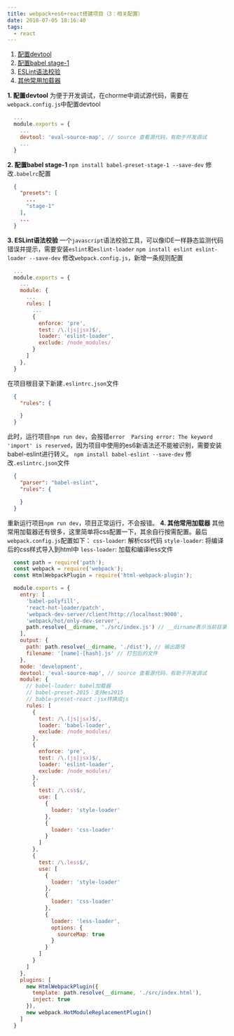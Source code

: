 ```yaml
---
title: webpack+es6+react搭建项目（3：相关配置）
date: 2018-07-05 18:16:40
tags:
  - react
---
```

1. [配置devtool](#devtool)
2. [配置babel stage-1](#stage-1)
3. [ESLint语法校验](#eslint)
4. [其他常用加载器](#elseConfig)


**1. <span id="devtool">配置devtool</span>**
为便于开发调试，在chorme中调试源代码，需要在`webpack.config.js`中配置devtool
```js
  ...
  module.exports = {
    ...
    devtool: 'eval-source-map', // source 查看源代码，有助于开发调试
    ...
  }
```
<!-- more -->
**2. <span id="stage-1">配置babel stage-1</span>**
`npm install babel-preset-stage-1 --save-dev`
修改`.babelrc`配置
```json
  {
    "presets": [
      ...
      "stage-1"
    ],
    ...
  }
```
**3. <span id="eslint">ESLint语法校验</span>**
一个`javascript`语法校验工具，可以像IDE一样静态监测代码错误并提示，需要安装`eslint`和`eslint-loader`
`npm install eslint eslint-loader --save-dev`
修改`webpack.config.js`，新增一条规则配置
```js
  ...
  module.exports = {
    ...
    module: {
      ...
      rules: [
        ...
        {
          enforce: 'pre',
          test: /\.(js|jsx)$/,
          loader: 'eslint-loader',
          exclude: /node_modules/
        }
      ]
    },
  }
```
在项目根目录下新建`.eslintrc.json`文件
```json
  {
    "rules": {

    }
  }
```
此时，运行项目`npm run dev`，会报错`error  Parsing error: The keyword 'import' is reserved`，因为项目中使用的es6新语法还不能被识别，需要安装babel-eslint进行转义。
`npm install babel-eslint --save-dev`
修改`.eslintrc.json`文件
```json
  {
    "parser": "babel-eslint",
    "rules": {

    }
  }
```
重新运行项目`npm run dev`，项目正常运行，不会报错。
**4. <span id="elseConfig">其他常用加载器</span>**
  其他常用加载器还有很多，这里简单将css配置一下，其余自行按需配置。最后`webpack.config.js`配置如下：
  `css-loader`: 解析css代码
  `style-loader`: 将编译后的css样式导入到html中
  `less-loader`: 加载和编译less文件
```js
  const path = require('path');
  const webpack = require('webpack');
  const HtmlWebpackPlugin = require('html-webpack-plugin');

  module.exports = {
    entry: [
      'babel-polyfill',
      'react-hot-loader/patch',
      'webpack-dev-server/client?http://localhost:9000',
      'webpack/hot/only-dev-server',
      path.resolve(__dirname, './src/index.js') // __dirname表示当前目录
    ], 
    output: {
      path: path.resolve(__dirname, './dist'), // 输出路径
      filename: '[name]-[hash].js' // 打包后的文件
    },
    mode: 'development',
    devtool: 'eval-source-map', // source 查看源代码，有助于开发调试
    module: {
      // babel-loader: babel加载器
      // babel-preset-2015：支持es2015
      // bable-preset-react：jsx转换成js
      rules: [
        {
          test: /\.(js|jsx)$/,
          loader: 'babel-loader',
          exclude: /node_modules/
        },
        {
          enforce: 'pre',
          test: /\.(js|jsx)$/,
          loader: 'eslint-loader',
          exclude: /node_modules/
        },
        {
          test: /\.css$/,
          use: [
            {
              loader: 'style-loader'
            },
            {
              loader: 'css-loader'
            }
          ]
        },
        {
          test: /\.less$/,
          use: [
            {
              loader: 'style-loader'
            },
            {
              loader: 'css-loader'
            },
            {
              loader: 'less-loader',
              options: {
                sourceMap: true
              }
            }
          ]
        }
      ]
    },
    plugins: [
      new HtmlWebpackPlugin({
        template: path.resolve(__dirname, './src/index.html'),
        inject: true
      }),
      new webpack.HotModuleReplacementPlugin()
    ]
  }
```





